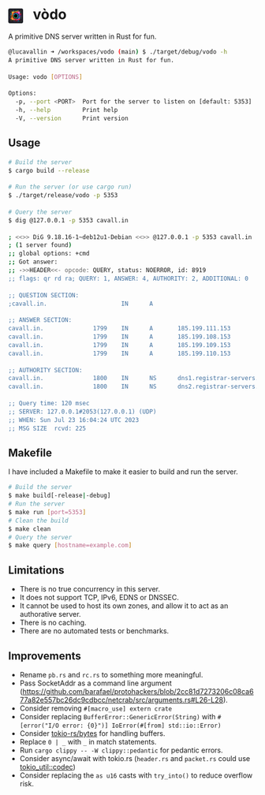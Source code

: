 # <img src="./docs/vodo.png" style="width:30px;padding-right:20px;margin-bottom:-8px;">vòdo

A primitive DNS server written in Rust for fun.

```bash
@lucavallin ➜ /workspaces/vodo (main) $ ./target/debug/vodo -h
A primitive DNS server written in Rust for fun.

Usage: vodo [OPTIONS]

Options:
  -p, --port <PORT>  Port for the server to listen on [default: 5353]
  -h, --help         Print help
  -V, --version      Print version
```

## Usage

```bash
# Build the server
$ cargo build --release

# Run the server (or use cargo run)
$ ./target/release/vodo -p 5353

# Query the server
$ dig @127.0.0.1 -p 5353 cavall.in

; <<>> DiG 9.18.16-1~deb12u1-Debian <<>> @127.0.0.1 -p 5353 cavall.in
; (1 server found)
;; global options: +cmd
;; Got answer:
;; ->>HEADER<<- opcode: QUERY, status: NOERROR, id: 8919
;; flags: qr rd ra; QUERY: 1, ANSWER: 4, AUTHORITY: 2, ADDITIONAL: 0

;; QUESTION SECTION:
;cavall.in.                     IN      A

;; ANSWER SECTION:
cavall.in.              1799    IN      A       185.199.111.153
cavall.in.              1799    IN      A       185.199.108.153
cavall.in.              1799    IN      A       185.199.109.153
cavall.in.              1799    IN      A       185.199.110.153

;; AUTHORITY SECTION:
cavall.in.              1800    IN      NS      dns1.registrar-servers.com.
cavall.in.              1800    IN      NS      dns2.registrar-servers.com.

;; Query time: 120 msec
;; SERVER: 127.0.0.1#2053(127.0.0.1) (UDP)
;; WHEN: Sun Jul 23 16:04:24 UTC 2023
;; MSG SIZE  rcvd: 225

```

## Makefile

I have included a Makefile to make it easier to build and run the server.

```bash
# Build the server
$ make build[-release|-debug]
# Run the server
$ make run [port=5353]
# Clean the build
$ make clean
# Query the server
$ make query [hostname=example.com]
```

## Limitations

- There is no true concurrency in this server.
- It does not support TCP, IPv6, EDNS or DNSSEC.
- It cannot be used to host its own zones, and allow it to act as an authorative server.
- There is no caching.
- There are no automated tests or benchmarks.

## Improvements

- Rename `pb.rs` and `rc.rs` to something more meaningful.
- Pass SocketAddr as a command line argument (<https://github.com/barafael/protohackers/blob/2cc81d7273206c08ca677a82e557bc26dc9cdbcc/netcrab/src/arguments.rs#L26-L28>).
- Consider removing `#[macro_use] extern crate`
- Consider replacing `BufferError::GenericError(String)` with `#[error("I/O error: {0}")] IoError(#[from] std::io::Error)`
- Consider [tokio-rs/bytes](https://github.com/tokio-rs/bytes) for handling buffers.
- Replace `0 | _` with `_` in match statements.
- Run `cargo clippy -- -W clippy::pedantic` for pedantic errors.
- Consider async/await with tokio.rs (`header.rs` and `packet.rs` could use [tokio_util::codec](https://docs.rs/tokio-util/latest/tokio_util/codec/index.html))
- Consider replacing the `as u16` casts with `try_into()` to reduce overflow risk.
